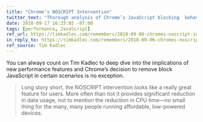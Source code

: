 ```yaml
---
title: "Chrome’s NOSCRIPT Intervention"
twitter_text: "Thorough analysis of Chrome’s JavaScript blocking  behavior from @timkadlec"
date: 2018-09-17 16:33:02 -07:00
tags: [performance, JavaScript]
ref_url: https://timkadlec.com/remembers/2018-09-06-chromes-noscript-intervention/
in_reply_to: https://timkadlec.com/remembers/2018-09-06-chromes-noscript-intervention/
ref_source: Tim Kadlec
---
```


You can always count on Tim Kadlec to deep dive into the implications of new performance features and Chrome’s decision to remove block JavaScript in certain scenarios is no exception.

> Long story short, the NOSCRIPT intervention looks like a really great feature for users. More often than not it provides significant reduction in data usage, not to mention the reduction in CPU time—no small thing for the many, many people running affordable, low-powered devices.